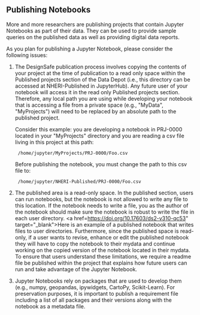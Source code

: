 ## Publishing Notebooks

More and more researchers are publishing projects that contain Jupyter Notebooks as part of their data. They can be used to provide sample queries on the published data as well as providing digital data reports.

As you plan for publishing a Jupyter Notebook, please consider the following issues:

1. The DesignSafe publication process involves copying the contents of your project at the time of publication to a read only space within the Published projects section of the Data Depot (i.e., this directory can be accessed at NHERI-Published in JupyterHub). Any future user of your notebook will access it in the read only Published projects section. Therefore, any local path you are using while developing your notebook that is accessing a file from a private space (e.g., "MyData", "MyProjects") will need to be replaced by an absolute path to the published project.  

	Consider this example: you are developing a notebook in PRJ-0000 located in your "MyProjects" directory and you are reading a csv file living in this project at this path: 

		/home/jupyter/MyProjects/PRJ-0000/Foo.csv

	Before publishing the notebook, you must change the path to this csv file to:

		/home/jupyter/NHERI-Published/PRJ-0000/Foo.csv

1. The published area is a read-only space. In the published section, users can run notebooks, but the notebook is not allowed to write any file to this location. If the notebook needs to write a file, you as the author of the notebook should make sure the notebook is robust to write the file in each user directory. <a href=https://doi.org/10.17603/ds2-v310-qc53" target="_blank">Here is an example of a published notebook</a> that writes files to user directories. Furthermore, since the published space is read-only, if a user wants to revise, enhance or edit the published notebook they will have to copy the notebook to their mydata and continue working on the copied version of the notebook located in their mydata. To ensure that users understand these limitations, we require a readme file be published within the project that explains how future users can run and take advantage of the Jupyter Notebook.

1. Jupyter Notebooks rely on packages that are used to develop them (e.g., numpy, geopandas, ipywidgets, CartoPy, Scikit-Learn). For preservation purposes, it is important to publish a requirement file including a list of all packages and their versions along with the notebook as a metadata file.

